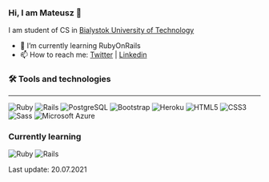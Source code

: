 ### Hi, I am Mateusz 👋 
I am student of CS in [Bialystok University of Technology](https://pb.edu.pl/en/)


- 🌱 I’m currently learning RubyOnRails
- 📫 How to reach me: [Twitter](https://twitter.com/coding_mat) | [Linkedin](https://www.linkedin.com/in/mateuszbia%C5%82ow%C4%85s/)

### 🛠 Tools and technologies 
---
<div style: "display: flex;">
   <img alt="Ruby" src="https://img.shields.io/badge/Ruby-484f58?style=for-the-badge&logo=Ruby&logoColor=white&labelColor=CC342D"/>
   <img alt="Rails" src="https://img.shields.io/badge/Rails-484f58?style=for-the-badge&logo=Ruby-on-Rails&logoColor=white&labelColor=CC0000"/>
   <img alt="PostgreSQL" src="https://img.shields.io/badge/PostgreSQL-4169E1?style=for-the-badge&logo=PostgreSQL&logoColor=white"/>
   <img alt="Bootstrap" src="https://img.shields.io/badge/Bootstrap-5.0.0-484f58?style=for-the-badge&logo=Bootstrap&logoColor=white&labelColor=7952B3"/>
   <img alt="Heroku" src="https://img.shields.io/badge/Heroku-430098?style=for-the-badge&logo=Heroku&logoColor=white"/>
   <img alt="HTML5" src="https://img.shields.io/badge/HTML5-E34F26?style=for-the-badge&logo=HTML5&logoColor=white"/>
   <img alt="CSS3" src="https://img.shields.io/badge/CSS3-1572B6?style=for-the-badge&logo=CSS3&logoColor=white"/>
   <img alt="Sass" src="https://img.shields.io/badge/Sass-CC6699?style=for-the-badge&logo=Sass&logoColor=white"/>
   <img alt="Microsoft Azure" src="https://img.shields.io/badge/Microsoft Azure-0078D4?style=for-the-badge&logo=Microsoft-Azure&logoColor=white"/>
</div>

### Currently learning
<div style: "display: flex;">
  <img alt="Ruby" src="https://img.shields.io/badge/Ruby-484f58?style=for-the-badge&logo=Ruby&logoColor=white&labelColor=CC342D"/>
  <img alt="Rails" src="https://img.shields.io/badge/Rails-484f58?style=for-the-badge&logo=Ruby-on-Rails&logoColor=white&labelColor=CC0000"/>
</div>



Last update: 20.07.2021

<!--
**mateuszbialowas/mateuszbialowas** is a ✨ _special_ ✨ repository because its `README.md` (this file) appears on your GitHub profile.

Here are some ideas to get you started:

- 🔭 I’m currently working on ...
- 🌱 I’m currently learning ...
- 👯 I’m looking to collaborate on ...
- 🤔 I’m looking for help with ...
- 💬 Ask me about ...
- 📫 How to reach me: ...
- 😄 Pronouns: ...
- ⚡ Fun fact: ...
-->
